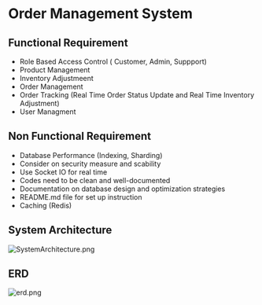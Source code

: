 # Order Management System

## Functional Requirement

- Role Based Access Control ( Customer, Admin, Suppport)
- Product Management
- Inventory Adjustmeent
- Order Management
- Order Tracking (Real Time Order Status Update and Real Time Inventory Adjustment)
- User Managment

## Non Functional Requirement

- Database Performance (Indexing, Sharding)
- Consider on security measure and scability
- Use Socket IO for real time
- Codes need to be clean and well-documented
- Documentation on database design and optimization strategies
- README.md file for set up instruction
- Caching (Redis)

## System Architecture

![SystemArchitecture.png](https://drive.google.com/uc?export=download&id=1eqAx1eZA8YAAx0GOCoZmfadigOPVAuIy)

## ERD

![erd.png](https://drive.google.com/uc?export=download&id=1AiUY9YeBCL0I5AEfch-CNBqoqKPX186Q)

